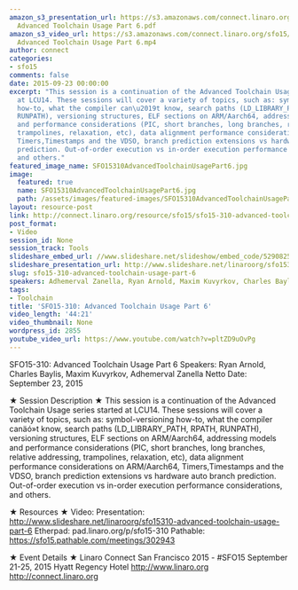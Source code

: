 ```yaml
---
amazon_s3_presentation_url: https://s3.amazonaws.com/connect.linaro.org/sfo15/Presentations/09-23-Wednesday/SFO15-310-
  Advanced Toolchain Usage Part 6.pdf
amazon_s3_video_url: https://s3.amazonaws.com/connect.linaro.org/sfo15/Videos/09-23-Wednesday/SFO15-310
  Advanced Toolchain Usage Part 6.mp4
author: connect
categories:
- sfo15
comments: false
date: 2015-09-23 00:00:00
excerpt: "This session is a continuation of the Advanced Toolchain Usage series started
  at LCU14. These sessions will cover a variety of topics, such as: symbol-versioning
  how-to, what the compiler can\u2019t know, search paths (LD_LIBRARY_PATH, RPATH,
  RUNPATH), versioning structures, ELF sections on ARM/Aarch64, addressing models
  and performance considerations (PIC, short branches, long branches, relative addressing,
  trampolines, relaxation, etc), data alignment performance considerations on ARM/Aarch64,
  Timers,Timestamps and the VDSO, branch prediction extensions vs hardware auto branch
  prediction. Out-of-order execution vs in-order execution performance considerations,
  and others."
featured_image_name: SFO15310AdvancedToolchainUsagePart6.jpg
image:
  featured: true
  name: SFO15310AdvancedToolchainUsagePart6.jpg
  path: /assets/images/featured-images/SFO15310AdvancedToolchainUsagePart6.jpg
layout: resource-post
link: http://connect.linaro.org/resource/sfo15/sfo15-310-advanced-toolchain-usage-part-6/
post_format:
- Video
session_id: None
session_track: Tools
slideshare_embed_url: //www.slideshare.net/slideshow/embed_code/52908250
slideshare_presentation_url: http://www.slideshare.net/linaroorg/sfo15310-advanced-toolchain-usage-part-6
slug: sfo15-310-advanced-toolchain-usage-part-6
speakers: Adhemerval Zanella, Ryan Arnold, Maxim Kuvyrkov, Charles Baylis
tags:
- Toolchain
title: 'SFO15-310: Advanced Toolchain Usage Part 6'
video_length: '44:21'
video_thumbnail: None
wordpress_id: 2855
youtube_video_url: https://www.youtube.com/watch?v=pltZD9uOvPg
---
```


SFO15-310: Advanced Toolchain Usage Part 6
Speakers:  Ryan Arnold, Charles Baylis, Maxim Kuvyrkov, Adhemerval Zanella Netto
Date: September 23, 2015

★ Session Description ★
This session is a continuation of the Advanced Toolchain Usage series started at LCU14. These sessions will cover a variety of topics, such as: symbol-versioning how-to, what the compiler canäó»t know, search paths (LD_LIBRARY_PATH, RPATH, RUNPATH), versioning structures, ELF sections on ARM/Aarch64, addressing models and performance considerations (PIC, short branches, long branches, relative addressing, trampolines, relaxation, etc), data alignment performance considerations on ARM/Aarch64, Timers,Timestamps and the VDSO, branch prediction extensions vs hardware auto branch prediction. Out-of-order execution vs in-order execution performance considerations, and others.

★ Resources ★ 
Video: 
Presentation:  http://www.slideshare.net/linaroorg/sfo15310-advanced-toolchain-usage-part-6
Etherpad: pad.linaro.org/p/sfo15-310
Pathable: https://sfo15.pathable.com/meetings/302943                                         

★ Event Details ★ 
Linaro Connect San Francisco 2015 - #SFO15 
September 21-25, 2015 
Hyatt Regency Hotel 
http://www.linaro.org
http://connect.linaro.org
